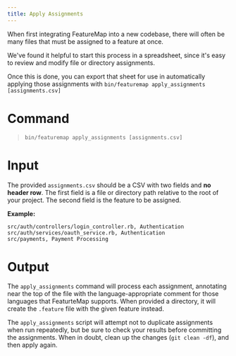 ```yaml
---
title: Apply Assignments
---
```


When first integrating FeatureMap into a new codebase, there will often be many files that must be assigned to a feature at once.

We've found it helpful to start this process in a spreadsheet, since it's easy to review and modify file or directory assignments.

Once this is done, you can export that sheet for use in automatically applying those assignments with `bin/featuremap apply_assignments [assignments.csv]`

# Command

> `bin/featuremap apply_assignments [assignments.csv]`

# Input

The provided `assignments.csv` should be a CSV with two fields and **no header row**.  The first field is a file or directory path relative to the root of your project.  The second field is the feature to be assigned.

**Example:**
```
src/auth/controllers/login_controller.rb, Authentication
src/auth/services/oauth_service.rb, Authentication
src/payments, Payment Processing
```

# Output

The `apply_assignments` command will process each assignment, annotating near the top of the file with the language-appropriate comment for those languages that FeaturteMap supports.  When provided a directory, it will create the `.feature` file with the given feature instead.

The `apply_assignments` script will attempt not to duplicate assignments when run repeatedly, but be sure to check your results before committing the assignments.  When in doubt, clean up the changes (`git clean -df`), and then apply again.
